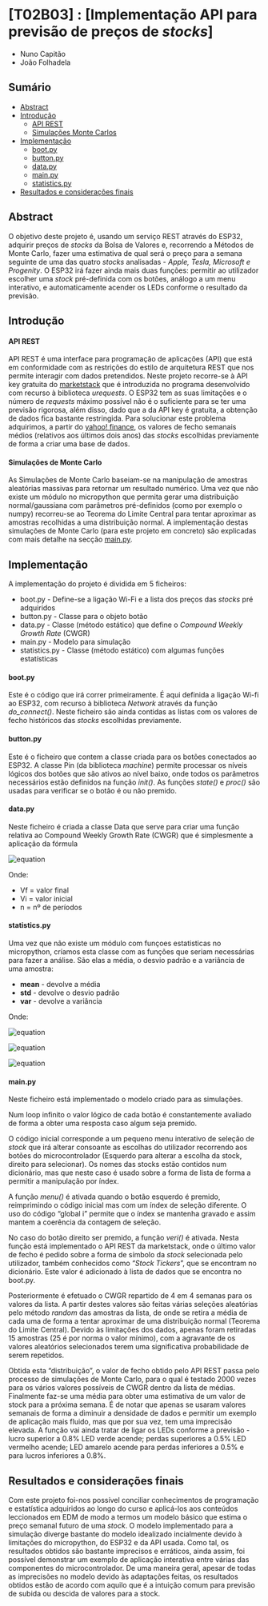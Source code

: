 # [T02B03] : [Implementação API para previsão de preços de _stocks_]
- Nuno Capitão
- João Folhadela

## Sumário

* [Abstract](#abstract)
* [Introdução](#introducao)
  * [API REST](#api)
  * [Simulações Monte Carlos](#simulacoes)
* [Implementação](#implementacao)
  * [boot.py](#boot)
  * [button.py](#button)
  * [data.py](#data)
  * [main.py](#main)
  * [statistics.py](#statistics)
* [Resultados e considerações finais](#resultados)

## <a name= "abstract"></a> Abstract 

O objetivo deste projeto é, usando um serviço REST através do ESP32, adquirir preços de _stocks_ da Bolsa de Valores e, recorrendo a Métodos de Monte Carlo, fazer uma estimativa de qual será o preço para a semana seguinte de uma das quatro _stocks_ analisadas - _Apple, Tesla, Microsoft e Progenity_. O ESP32 irá fazer ainda mais duas funções: permitir ao utilizador escolher uma _stock_ pré-definida com os botões, análogo a um menu interativo, e automaticamente acender os LEDs conforme o resultado da previsão.
## <a name="introducao"></a> Introdução

#### <a name="api"></a> API REST

  API REST é uma interface para programação de aplicações (API) que está em conformidade com as restrições do estilo de arquitetura REST que nos permite interagir com dados pretendidos. Neste projeto recorre-se à API key gratuita do [marketstack](https://marketstack.com/) que é introduzida no programa desenvolvido com recurso à biblioteca _urequests_. O ESP32 tem as suas limitações e o número de _requests_ máximo possível não é o suficiente para se ter uma previsão rigorosa, além disso, dado que a da API key é gratuita, a obtenção de dados fica bastante restringida. Para solucionar este problema adquirimos, a partir do [yahoo! finance](https://finance.yahoo.com/), os valores de fecho semanais médios (relativos aos últimos dois anos) das _stocks_ escolhidas previamente de forma a criar uma base de dados.
 
  
#### <a name="simulacoes"></a> Simulações de Monte Carlo

  As Simulações de Monte Carlo baseiam-se na manipulação de amostras aleatórias massivas para retornar um resultado numérico. Uma vez que não existe um módulo no micropython  que permita gerar uma distribuição normal/gaussiana com parâmetros pré-definidos (como por exemplo o numpy) recorreu-se ao Teorema do Limite Central para tentar aproximar as amostras recolhidas a uma distribuição normal. A implementação destas simulações de Monte Carlo (para este projeto em concreto) são explicadas com mais detalhe na secção [main.py](#main).
  
## <a name="implementacao"></a> Implementação

A implementação do projeto é dividida em 5 ficheiros:
  * boot.py       - Define-se a ligação Wi-Fi e a lista dos preços das _stocks_ pré adquiridos
  * button.py     - Classe para o objeto botão
  * data.py       - Classe (método estático) que define o _Compound Weekly Growth Rate_ (CWGR)
  * main.py       - Modelo para simulação
  * statistics.py -  Classe (método estático) com algumas funções estatísticas 
  
#### <a name= "boot"></a> boot.py

  Este é o código que irá correr primeiramente. É aqui definida a ligação Wi-fi ao ESP32, com recurso à biblioteca _Network_ através da função _do_connect()_. 
  Neste ficheiro são ainda contidas as listas com os valores de fecho históricos das _stocks_ escolhidas previamente.
  
#### <a name= "button"></a> button.py

 Este é o ficheiro que contem a classe criada para os botões conectados ao ESP32. A classe Pin (da biblioteca _machine_) permite processar os níveis lógicos dos botões que são ativos ao nível baixo, onde todos os parâmetros necessários estão definidos na função _init()_. As funções _state()_ e _proc()_ são usadas para verificar se o botão é ou não premido.
 

#### <a name= "data"></a> data.py

 Neste ficheiro é criada a classe Data que serve para criar uma função relativa ao Compound Weekly Growth Rate (CWGR) que é simplesmente a aplicação da fórmula
 
![equation](https://latex.codecogs.com/svg.image?(\frac{v_{i}}{v_{f}})^{\frac{1}{n}})

Onde:
- Vf = valor final
- Vi = valor inicial
- n = nº de períodos  



#### <a name= "statistics"></a> statistics.py
Uma vez que não existe um módulo com funçoes estatisticas no micropython, críamos esta classe com as funções que seriam necessárias para fazer a análise. São elas a média, o desvio padrão e a variância de uma amostra:

 - **mean** - devolve a média
 - **std**  - devolve o desvio padrão
 - **var**  - devolve a variância

Onde:

![equation](https://latex.codecogs.com/svg.image?media&space;=&space;&space;&space;\frac{1}{n}\sum_{i=1}^{n}x_{i}&space;)

![equation](https://latex.codecogs.com/svg.image?variancia&space;=&space;&space;&space;\frac{1}{n-1}&space;&space;&space;(\sum_{i=1}^{n}x_{i}^{2}&space;&space;-&space;&space;\frac{1}{n}\sum_{i=1}^{n}x_{i}&space;)^2)

![equation](https://latex.codecogs.com/svg.image?std&space;=&space;&space;&space;\sqrt{\frac{1}{n-1}&space;&space;&space;(\sum_{i=1}^{n}x_{i}^{2}&space;&space;-&space;&space;\frac{1}{n}\sum_{i=1}^{n}x_{i}&space;)^2}&space;=&space;\sqrt{variancia})


#### <a name= "main"></a> main.py

Neste ficheiro está implementado o modelo criado para as simulações.

  Num loop infinito o valor lógico de cada botão é constantemente avaliado de forma a obter uma resposta caso algum seja premido.
  
  O código inicial corresponde a um pequeno menu interativo de seleção de _stock_ que irá alterar consoante as escolhas do utilizador recorrendo aos botões do microcontrolador (Esquerdo para alterar a escolha da stock, direito para selecionar). Os nomes das stocks estão contidos num dicionário, mas que neste caso é usado sobre a forma de lista de forma a permitir a manipulação por índex.

  A função _menu()_ é ativada quando o botão esquerdo é premido, reimprimindo o código inicial mas com um índex de seleção diferente.  O uso do código “global i” permite que o índex se mantenha gravado e assim mantem a coerência da contagem de seleção.
  
  No caso do botão direito ser premido, a função _veri()_ é ativada. Nesta função está implementado o API REST da marketstack, onde o último valor de fecho é pedido sobre a forma de símbolo da _stock_ selecionada pelo utilizador, também conhecidos como “_Stock Tickers_”, que se encontram no dicionário. Este valor é adicionado à lista de dados que se encontra no boot.py.

  Posteriormente é efetuado o CWGR repartido de 4 em 4 semanas para os valores da lista. A partir destes valores são feitas várias seleções aleatórias pelo método _random_ das amostras da lista, de onde se retira a média de cada uma de forma a tentar aproximar de uma distribuição normal (Teorema do Limite Central). Devido às limitações dos dados, apenas foram retiradas 15 amostras (25 é por norma o valor mínimo), com a agravante de os valores aleatórios selecionados terem uma significativa probabilidade de serem repetidos.

  Obtida esta “distribuição”, o valor de fecho obtido pelo API REST passa pelo processo de simulações de Monte Carlo, para o qual é testado 2000 vezes para os vários valores possíveis de CWGR dentro da lista de médias. Finalmente faz-se uma média para obter uma estimativa de um valor de stock para a próxima semana. 
  É de notar que apenas se usaram valores semanais de forma a diminuir a densidade de dados e permitir um exemplo de aplicação mais fluido, mas que por sua vez, tem uma imprecisão elevada.
  A função vai ainda tratar de ligar os LEDs conforme a previsão - lucro superior a 0.8% LED verde acende; perdas superiores a 0.5% LED vermelho acende; LED amarelo acende para perdas inferiores a 0.5% e para lucros inferiores a 0.8%.



## <a name="resultados"></a> Resultados e considerações finais

Com este projeto foi-nos possível conciliar conhecimentos de programação e estatística adquiridos ao longo do curso e aplicá-los aos conteúdos leccionados em EDM de modo a termos um modelo básico que estima o preço semanal futuro de uma _stock_. O modelo implementado para a simulação diverge bastante do modelo idealizado incialmente devido à limitações do micropython, do ESP32 e da API usada. Como tal, os resultados obtidos são bastante imprecisos e erráticos, ainda assim, foi possível demonstrar um exemplo de aplicação interativa entre várias das componentes do microcontrolador. De uma maneira geral, apesar de todas as imprecisões no modelo devido às adaptações feitas, os resultados obtidos estão de acordo com aquilo que é a intuição comum para previsão de subida ou descida de valores para a stock.
